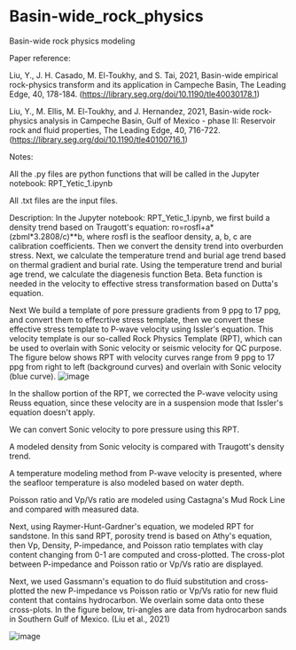 # Basin-wide_rock_physics

Basin-wide rock physics modeling

Paper reference:

Liu, Y., J. H. Casado, M. El-Toukhy, and S. Tai, 2021, Basin-wide empirical rock-physics transform and its application in Campeche Basin, The Leading Edge, 40, 178-184.
(https://library.seg.org/doi/10.1190/tle40030178.1)

Liu, Y., M. Ellis, M. El-Toukhy, and J. Hernandez, 2021, Basin-wide rock-physics analysis in Campeche Basin, Gulf of Mexico - phase II: Reservoir rock and fluid properties, The Leading Edge, 40, 716-722.
(https://library.seg.org/doi/10.1190/tle40100716.1)

Notes:

All the .py files are python functions that will be called in the Jupyter notebook: RPT_Yetic_1.ipynb

All .txt files are the input files.  

Description:
In the Jupyter notebook: RPT_Yetic_1.ipynb, we first build a density trend based on Traugott's equation: ro=rosfl+a*(zbml*3.2808/c)**b, where rosfl is the seafloor density, a, b, c are calibration coefficients. Then we convert the density trend into overburden stress. Next, we calculate the temperature trend and burial age trend based on thermal gradient and burial rate. Using the temperature trend and burial age trend, we calculate the diagenesis function Beta. Beta function is needed in the velocity to effective stress transformation based on Dutta's equation. 

Next We build a template of pore pressure gradients from 9 ppg to 17 ppg, and convert them to effecrtive stress template, then we convert these effective stress template to P-wave velocity using Issler's equation. This velocity template is our so-called Rock Physics Template (RPT), which can be used to overlain with Sonic velocity or seismic velocity for QC purpose. The figure below shows RPT with velocity curves range from 9 ppg to 17 ppg from right to left (background curves) and overlain with Sonic velocity (blue curve).
![image](https://github.com/yjliu212/Basin-wide_rock_physics/assets/29761191/4377678c-7221-4f31-b113-a86be5979732)

In the shallow portion of the RPT, we corrected the P-wave velocity using Reuss equation, since these velocity are in a suspension mode that Issler's equation doesn't apply.

We can convert Sonic velocity to pore pressure using this RPT.

A modeled density from Sonic velocity is compared with Traugott's density trend.

A temperature modeling method from P-wave velocity is presented, where the seafloor temperature is also modeled based on water depth. 

Poisson ratio and Vp/Vs ratio are modeled using Castagna's Mud Rock Line and compared with measured data.

Next, using Raymer-Hunt-Gardner's equation, we modeled RPT for sandstone. In this sand RPT, porosity trend is based on Athy's equation, then Vp, Density, P-impedance, and Poisson ratio templates with clay content changing from 0-1 are computed and cross-plotted. The cross-plot between P-impedance and Poisson ratio or Vp/Vs ratio are displayed.

Next, we used Gassmann's equation to do fluid substitution and cross-plotted the new P-impedance vs Poisson ratio or Vp/Vs ratio for new fluid content that contains hydrocarbon. We overlain some data onto these cross-plots. In the figure below, tri-angles are data from hydrocarbon sands in Southern Gulf of Mexico. (Liu et al., 2021)

![image](https://github.com/yjliu212/Basin-wide_rock_physics/assets/29761191/830edeff-45c8-4884-8f82-0956bf82c42a)


